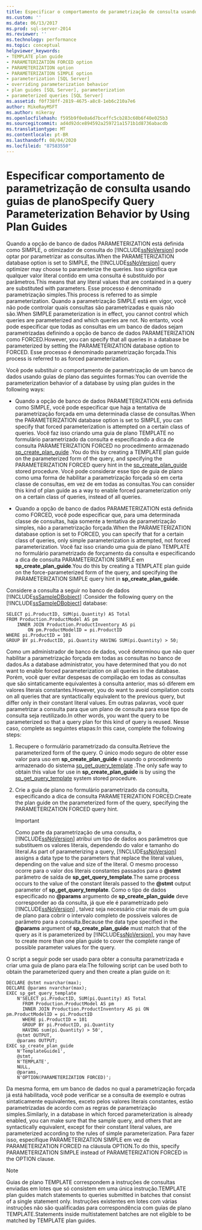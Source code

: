 ```yaml
---
title: Especificar o comportamento de parametrização de consulta usando guias de plano | Microsoft Docs
ms.custom: ''
ms.date: 06/13/2017
ms.prod: sql-server-2014
ms.reviewer: ''
ms.technology: performance
ms.topic: conceptual
helpviewer_keywords:
- TEMPLATE plan guide
- PARAMETERIZATION FORCED option
- PARAMETERIZATION option
- PARAMETERIZATION SIMPLE option
- parameterization [SQL Server]
- overriding parameterization behavior
- plan guides [SQL Server], parameterization
- parameterized queries [SQL Server]
ms.assetid: f0f738ff-2819-4675-a8c8-1eb6c210a7e6
author: MikeRayMSFT
ms.author: mikeray
ms.openlocfilehash: f595b9f0e0a6d7bceffc5cb283c60b6f40e025b3
ms.sourcegitcommit: ad4d92dce894592a259721a1571b1d8736abacdb
ms.translationtype: MT
ms.contentlocale: pt-BR
ms.lasthandoff: 08/04/2020
ms.locfileid: "87583550"
---
```

# <a name="specify-query-parameterization-behavior-by-using-plan-guides"></a><span data-ttu-id="af7f1-102">Especificar comportamento de parametrização de consulta usando guias de plano</span><span class="sxs-lookup"><span data-stu-id="af7f1-102">Specify Query Parameterization Behavior by Using Plan Guides</span></span>
  <span data-ttu-id="af7f1-103">Quando a opção de banco de dados PARAMETERIZATION está definida como SIMPLE, o otimizador de consulta do [!INCLUDE[ssNoVersion](../../includes/ssnoversion-md.md)] pode optar por parametrizar as consultas.</span><span class="sxs-lookup"><span data-stu-id="af7f1-103">When the PARAMETERIZATION database option is set to SIMPLE, the [!INCLUDE[ssNoVersion](../../includes/ssnoversion-md.md)] query optimizer may choose to parameterize the queries.</span></span> <span data-ttu-id="af7f1-104">Isso significa que qualquer valor literal contido em uma consulta é substituído por parâmetros.</span><span class="sxs-lookup"><span data-stu-id="af7f1-104">This means that any literal values that are contained in a query are substituted with parameters.</span></span> <span data-ttu-id="af7f1-105">Esse processo é denominado parametrização simples.</span><span class="sxs-lookup"><span data-stu-id="af7f1-105">This process is referred to as simple parameterization.</span></span> <span data-ttu-id="af7f1-106">Quando a parametrização SIMPLE está em vigor, você não pode controlar quais consultas são parametrizadas e quais não são.</span><span class="sxs-lookup"><span data-stu-id="af7f1-106">When SIMPLE parameterization is in effect, you cannot control which queries are parameterized and which queries are not.</span></span> <span data-ttu-id="af7f1-107">No entanto, você pode especificar que todas as consultas em um banco de dados sejam parametrizadas definindo a opção de banco de dados PARAMETERIZATION como FORCED.</span><span class="sxs-lookup"><span data-stu-id="af7f1-107">However, you can specify that all queries in a database be parameterized by setting the PARAMETERIZATION database option to FORCED.</span></span> <span data-ttu-id="af7f1-108">Esse processo é denominado parametrização forçada.</span><span class="sxs-lookup"><span data-stu-id="af7f1-108">This process is referred to as forced parameterization.</span></span>  
  
 <span data-ttu-id="af7f1-109">Você pode substituir o comportamento de parametrização de um banco de dados usando guias de plano das seguintes formas:</span><span class="sxs-lookup"><span data-stu-id="af7f1-109">You can override the parameterization behavior of a database by using plan guides in the following ways:</span></span>  
  
-   <span data-ttu-id="af7f1-110">Quando a opção de banco de dados PARAMETERIZATION está definida como SIMPLE, você pode especificar que haja a tentativa de parametrização forçada em uma determinada classe de consultas.</span><span class="sxs-lookup"><span data-stu-id="af7f1-110">When the PARAMETERIZATION database option is set to SIMPLE, you can specify that forced parameterization is attempted on a certain class of queries.</span></span> <span data-ttu-id="af7f1-111">Você faz isso criando uma guia de plano TEMPLATE no formulário parametrizado da consulta e especificando a dica de consulta PARAMETERIZATION FORCED no procedimento armazenado [sp_create_plan_guide](/sql/relational-databases/system-stored-procedures/sp-create-plan-guide-transact-sql) .</span><span class="sxs-lookup"><span data-stu-id="af7f1-111">You do this by creating a TEMPLATE plan guide on the parameterized form of the query, and specifying the PARAMETERIZATION FORCED query hint in the [sp_create_plan_guide](/sql/relational-databases/system-stored-procedures/sp-create-plan-guide-transact-sql) stored procedure.</span></span> <span data-ttu-id="af7f1-112">Você pode considerar esse tipo de guia de plano como uma forma de habilitar a parametrização forçada só em certa classe de consultas, em vez de em todas as consultas.</span><span class="sxs-lookup"><span data-stu-id="af7f1-112">You can consider this kind of plan guide as a way to enable forced parameterization only on a certain class of queries, instead of all queries.</span></span>  
  
-   <span data-ttu-id="af7f1-113">Quando a opção de banco de dados PARAMETERIZATION está definida como FORCED, você pode especificar que, para uma determinada classe de consultas, haja somente a tentativa de parametrização simples, não a parametrização forçada.</span><span class="sxs-lookup"><span data-stu-id="af7f1-113">When the PARAMETERIZATION database option is set to FORCED, you can specify that for a certain class of queries, only simple parameterization is attempted, not forced parameterization.</span></span> <span data-ttu-id="af7f1-114">Você faz isso criando uma guia de plano TEMPLATE no formulário parametrizado de forçamento da consulta e especificando a dica de consulta PARAMETERIZATION SIMPLE em **sp_create_plan_guide**.</span><span class="sxs-lookup"><span data-stu-id="af7f1-114">You do this by creating a TEMPLATE plan guide on the force-parameterized form of the query, and specifying the PARAMETERIZATION SIMPLE query hint in **sp_create_plan_guide**.</span></span>  
  
 <span data-ttu-id="af7f1-115">Considere a consulta a seguir no banco de dados [!INCLUDE[ssSampleDBobject](../../includes/sssampledbobject-md.md)] :</span><span class="sxs-lookup"><span data-stu-id="af7f1-115">Consider the following query on the [!INCLUDE[ssSampleDBobject](../../includes/sssampledbobject-md.md)] database:</span></span>  
  
```  
SELECT pi.ProductID, SUM(pi.Quantity) AS Total  
FROM Production.ProductModel AS pm   
    INNER JOIN Production.ProductInventory AS pi   
        ON pm.ProductModelID = pi.ProductID   
WHERE pi.ProductID = 101   
GROUP BY pi.ProductID, pi.Quantity HAVING SUM(pi.Quantity) > 50;  
```  
  
 <span data-ttu-id="af7f1-116">Como um administrador de banco de dados, você determinou que não quer habilitar a parametrização forçada em todas as consultas no banco de dados.</span><span class="sxs-lookup"><span data-stu-id="af7f1-116">As a database administrator, you have determined that you do not want to enable forced parameterization on all queries in the database.</span></span> <span data-ttu-id="af7f1-117">Porém, você quer evitar despesas de compilação em todas as consultas que são sintaticamente equivalentes à consulta anterior, mas só diferem em valores literais constantes.</span><span class="sxs-lookup"><span data-stu-id="af7f1-117">However, you do want to avoid compilation costs on all queries that are syntactically equivalent to the previous query, but differ only in their constant literal values.</span></span> <span data-ttu-id="af7f1-118">Em outras palavras, você quer parametrizar a consulta para que um plano de consulta para esse tipo de consulta seja reutilizado.</span><span class="sxs-lookup"><span data-stu-id="af7f1-118">In other words, you want the query to be parameterized so that a query plan for this kind of query is reused.</span></span> <span data-ttu-id="af7f1-119">Nesse caso, complete as seguintes etapas:</span><span class="sxs-lookup"><span data-stu-id="af7f1-119">In this case, complete the following steps:</span></span>  
  
1.  <span data-ttu-id="af7f1-120">Recupere o formulário parametrizado da consulta.</span><span class="sxs-lookup"><span data-stu-id="af7f1-120">Retrieve the parameterized form of the query.</span></span> <span data-ttu-id="af7f1-121">O único modo seguro de obter esse valor para uso em **sp_create_plan_guide** é usando o procedimento armazenado do sistema [sp_get_query_template](/sql/relational-databases/system-stored-procedures/sp-get-query-template-transact-sql) .</span><span class="sxs-lookup"><span data-stu-id="af7f1-121">The only safe way to obtain this value for use in **sp_create_plan_guide** is by using the [sp_get_query_template](/sql/relational-databases/system-stored-procedures/sp-get-query-template-transact-sql) system stored procedure.</span></span>  
  
2.  <span data-ttu-id="af7f1-122">Crie a guia de plano no formulário parametrizado da consulta, especificando a dica de consulta PARAMETERIZATION FORCED.</span><span class="sxs-lookup"><span data-stu-id="af7f1-122">Create the plan guide on the parameterized form of the query, specifying the PARAMETERIZATION FORCED query hint.</span></span>  
  
    > [!IMPORTANT]  
    >  <span data-ttu-id="af7f1-123">Como parte da parametrização de uma consulta, o [!INCLUDE[ssNoVersion](../../includes/ssnoversion-md.md)] atribui um tipo de dados aos parâmetros que substituem os valores literais, dependendo do valor e tamanho do literal.</span><span class="sxs-lookup"><span data-stu-id="af7f1-123">As part of parameterizing a query, [!INCLUDE[ssNoVersion](../../includes/ssnoversion-md.md)] assigns a data type to the parameters that replace the literal values, depending on the value and size of the literal.</span></span> <span data-ttu-id="af7f1-124">O mesmo processo ocorre para o valor dos literais constantes passados para o **@stmt** parâmetro de saída de **sp_get_query_template**.</span><span class="sxs-lookup"><span data-stu-id="af7f1-124">The same process occurs to the value of the constant literals passed to the **@stmt** output parameter of **sp_get_query_template**.</span></span> <span data-ttu-id="af7f1-125">Como o tipo de dados especificado no **@params** argumento de **sp_create_plan_guide** deve corresponder ao da consulta, já que ele é parametrizado pelo [!INCLUDE[ssNoVersion](../../includes/ssnoversion-md.md)] , talvez seja necessário criar mais de um guia de plano para cobrir o intervalo completo de possíveis valores de parâmetro para a consulta.</span><span class="sxs-lookup"><span data-stu-id="af7f1-125">Because the data type specified in the **@params** argument of **sp_create_plan_guide** must match that of the query as it is parameterized by [!INCLUDE[ssNoVersion](../../includes/ssnoversion-md.md)], you may have to create more than one plan guide to cover the complete range of possible parameter values for the query.</span></span>  
  
 <span data-ttu-id="af7f1-126">O script a seguir pode ser usado para obter a consulta parametrizada e criar uma guia de plano para ela:</span><span class="sxs-lookup"><span data-stu-id="af7f1-126">The following script can be used both to obtain the parameterized query and then create a plan guide on it:</span></span>  
  
```  
DECLARE @stmt nvarchar(max);  
DECLARE @params nvarchar(max);  
EXEC sp_get_query_template   
    N'SELECT pi.ProductID, SUM(pi.Quantity) AS Total   
      FROM Production.ProductModel AS pm   
      INNER JOIN Production.ProductInventory AS pi ON pm.ProductModelID = pi.ProductID   
      WHERE pi.ProductID = 101   
      GROUP BY pi.ProductID, pi.Quantity   
      HAVING sum(pi.Quantity) > 50',  
    @stmt OUTPUT,   
    @params OUTPUT;  
EXEC sp_create_plan_guide   
    N'TemplateGuide1',   
    @stmt,   
    N'TEMPLATE',   
    NULL,   
    @params,   
    N'OPTION(PARAMETERIZATION FORCED)';  
```  
  
 <span data-ttu-id="af7f1-127">Da mesma forma, em um banco de dados no qual a parametrização forçada já está habilitada, você pode verificar se a consulta de exemplo e outras sintaticamente equivalentes, exceto pelos valores literais constantes, estão parametrizadas de acordo com as regras de parametrização simples.</span><span class="sxs-lookup"><span data-stu-id="af7f1-127">Similarly, in a database in which forced parameterization is already enabled, you can make sure that the sample query, and others that are syntactically equivalent, except for their constant literal values, are parameterized according to the rules of simple parameterization.</span></span> <span data-ttu-id="af7f1-128">Para fazer isso, especifique PARAMETERIZATION SIMPLE em vez de PARAMETERIZATION FORCED na cláusula OPTION.</span><span class="sxs-lookup"><span data-stu-id="af7f1-128">To do this, specify PARAMETERIZATION SIMPLE instead of PARAMETERIZATION FORCED in the OPTION clause.</span></span>  
  
> [!NOTE]  
>  <span data-ttu-id="af7f1-129">Guias de plano TEMPLATE correspondem a instruções de consultas enviadas em lotes que só consistem em uma única instrução.</span><span class="sxs-lookup"><span data-stu-id="af7f1-129">TEMPLATE plan guides match statements to queries submitted in batches that consist of a single statement only.</span></span> <span data-ttu-id="af7f1-130">Instruções existentes em lotes com várias instruções não são qualificadas para correspondência com guias de plano TEMPLATE.</span><span class="sxs-lookup"><span data-stu-id="af7f1-130">Statements inside multistatement batches are not eligible to be matched by TEMPLATE plan guides.</span></span>  
  
  
